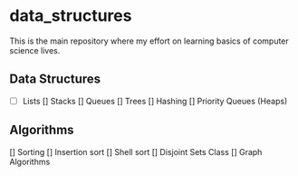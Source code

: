 data_structures
===============

This is the main repository where my effort on learning basics of computer science lives.

## Data Structures

- [ ] Lists
[] Stacks
[] Queues
[] Trees
[] Hashing
[] Priority Queues (Heaps)

## Algorithms

[] Sorting
  [] Insertion sort
  [] Shell sort
[] Disjoint Sets Class
[] Graph Algorithms

